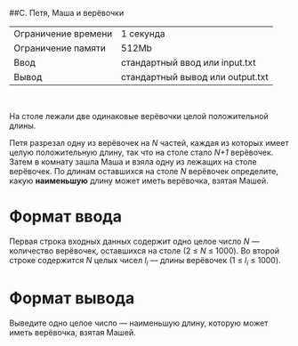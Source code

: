 ##C. Петя, Маша и верёвочки

|                     |           |
|---------------------|-----------|
| Ограничение времени | 1 секунда |
| Ограничение памяти  | 512Mb      |
| Ввод                | стандартный ввод или input.txt  |
| Вывод               | стандартный вывод или output.txt |

<br>

На столе лежали две одинаковые верёвочки целой положительной длины.

Петя разрезал одну из верёвочек на *N* частей, каждая из которых имеет целую положительную длину, так что на столе стало *N+1* верёвочек. Затем в комнату зашла Маша и взяла одну из лежащих на столе верёвочек. По длинам оставшихся на столе *N* верёвочек определите, какую **наименьшую** длину может иметь верёвочка, взятая Машей.

# Формат ввода

Первая строка входных данных содержит одно целое число *N* — количество верёвочек, оставшихся на столе (2 ≤ *N* ≤ 1000). Во второй строке содержится *N* целых чисел *l<sub>i</sub>* — длины верёвочек (1 ≤ *l<sub>i</sub>* ≤ 1000).

# Формат вывода

Выведите одно целое число — наименьшую длину, которую может иметь верёвочка, взятая Машей.
